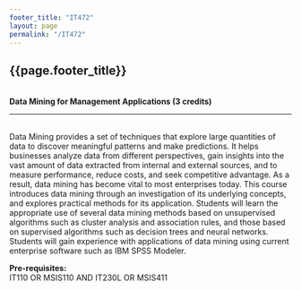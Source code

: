 ```yaml
---
footer_title: "IT472"
layout: page
permalink: "/IT472"
---
```


## {{page.footer_title}}
\
**Data Mining for Management Applications (3 credits)**

---
\
Data Mining provides a set of techniques that explore large quantities of data to discover meaningful patterns and make predictions. It helps businesses analyze data from different perspectives, gain insights into the vast amount of data extracted from internal and external sources, and to measure performance, reduce costs, and seek competitive advantage. As a result, data mining has become vital to most enterprises today. This course introduces data mining through an investigation of its underlying concepts, and explores practical methods for its application. Students will learn the appropriate use of several data mining methods based on unsupervised algorithms such as cluster analysis and association rules, and those based on supervised algorithms such as decision trees and neural networks. Students will gain experience with applications of data mining using current enterprise software such as IBM SPSS Modeler.

**Pre-requisites:**
\
IT110 OR MSIS110 AND IT230L OR MSIS411